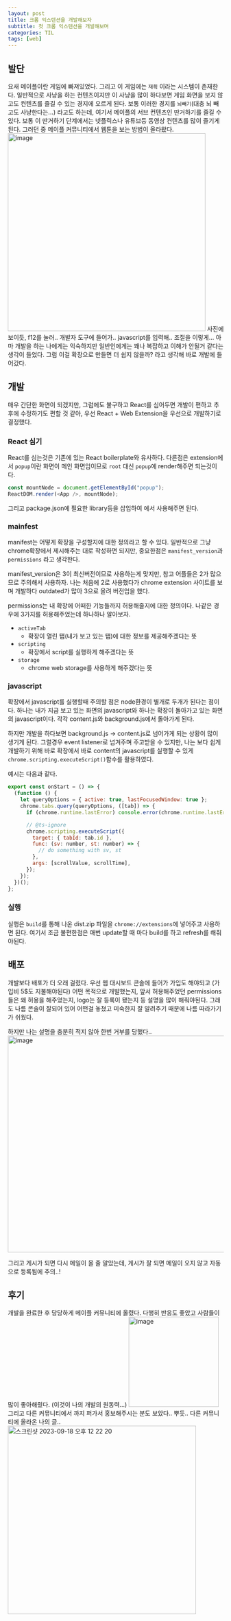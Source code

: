 ```yaml
---
layout: post
title: 크롬 익스텐션을 개발해보자
subtitle: 첫 크롬 익스텐션을 개발해보며
categories: TIL
tags: [web]
---
```


## 발단

요새 메이플이란 게임에 빠져있었다. 그리고 이 게임에는 `재획` 이라는 시스템이 존재한다. 일반적으로 사냥을 하는 컨텐츠이지만 이 사냥을 많이 하다보면 게임 화면을 보지 않고도 컨텐츠를 즐길 수 있는 경지에 오르게 된다. 보통 이러한 경지를 `뇌빼기`(대충 뇌 빼고도 사냥한다는...) 라고도 하는데, 여기서 메이플의 서브 컨텐츠인 딴거하기를 즐길 수 있다.
보통 이 딴거하기 단계에서는 넷플릭스나 유튜브등 동영상 컨텐츠를 많이 즐기게 된다. 그러던 중 메이플 커뮤니티에서 웹툰을 보는 방법이 올라왔다.
<img width="461" alt="image" src="https://github.com/071yoon/071yoon.github.io/assets/66371206/5b668973-8501-4570-98f0-f8adc7100a67">
사진에 보이듯, f12를 눌러.. 개발자 도구에 들어가.. javascript를 입력해.. 조절을 이렇게... 아마 개발을 하는 나에게는 익숙하지만 일반인에게는 꽤나 복잡하고 이해가 안될거 같다는 생각이 들었다. 그럼 이걸 확장으로 만들면 더 쉽지 않을까? 라고 생각해 바로 개발에 들어갔다.

## 개발

매우 간단한 화면이 되겠지만, 그럼에도 불구하고 React를 심어두면 개발이 편하고 추후에 수정하기도 편할 것 같아, 우선 React + Web Extension을 우선으로 개발하기로 결정했다.

### React 심기

React를 심는것은 기존에 있는 React boilerplate와 유사하다. 다른점은 extension에서 `popup`이란 화면이 메인 화면임이므로 `root` 대신 `popup`에 render해주면 되는것이다.

```javascript
const mountNode = document.getElementById("popup");
ReactDOM.render(<App />, mountNode);
```

그리고 package.json에 필요한 library등을 삽입하여 <App />에서 사용해주면 된다.

### mainfest

manifest는 어떻게 확장을 구성할지에 대한 정의라고 할 수 있다. 일반적으로 그냥 chrome확장에서 제시해주는 대로 작성하면 되지만, 중요한점은 `manifest_version`과 `permissions` 라고 생각한다.

manifest_version은 3이 최신버전이므로 사용하는게 맞지만, 참고 어플들은 2가 많으므로 주의해서 사용하자. 나는 처음에 2로 사용했다가 chrome extension 사이트를 보며 개발하다 outdated가 많아 3으로 올려 버전업을 했다.

permissions는 내 확장에 어떠한 기능들까지 허용해줄지에 대한 정의이다. 나같은 경우에 3가지를 허용해주었는데 하나하나 알아보자.

- `activeTab`
  - 확장이 열린 탭(내가 보고 있는 탭)에 대한 정보를 제공해주겠다는 뜻
- `scripting`
  - 확장에서 script를 실행하게 해주겠다는 뜻
- `storage`
  - chrome web storage를 사용하게 해주겠다는 뜻

### javascript

확장에서 javascript를 실행할때 주의할 점은 node환경이 별개로 두개가 된다는 점이다. 하나는 내가 지금 보고 있는 화면의 javascript와 하나는 확장이 돌아가고 있는 화면의 javascript이다. 각각 content.js와 background.js에서 돌아가게 된다.

하지만 개발을 하다보면 background.js -> content.js로 넘어가게 되는 상황이 많이 생기게 된다. 그럴경우 event listener로 넘겨주며 주고받을 수 있지만, 나는 보다 쉽게 개발하기 위해 바로 확장에서 바로 content의 javascript를 실행할 수 있게 `chrome.scripting.executeScript()`함수를 활용하였다.

예시는 다음과 같다.

```javascript
export const onStart = () => {
  (function () {
    let queryOptions = { active: true, lastFocusedWindow: true };
    chrome.tabs.query(queryOptions, ([tab]) => {
      if (chrome.runtime.lastError) console.error(chrome.runtime.lastError);

      // @ts-ignore
      chrome.scripting.executeScript({
        target: { tabId: tab.id },
        func: (sv: number, st: number) => {
          // do something with sv, st
        },
        args: [scrollValue, scrollTime],
      });
    });
  })();
};
```

### 실행

실행은 `build`를 통해 나온 dist.zip 파일을 `chrome://extensions`에 넣어주고 사용하면 된다. 여기서 조금 불편한점은 매번 update할 때 마다 build를 하고 refresh를 해줘야된다.

## 배포

개발보다 배포가 더 오래 걸렸다. 우선 웹 대시보드 콘솔에 들어가 가입도 해야되고 (가입비 5$도 지불해야된다) 어떤 목적으로 개발했는지, 앞서 허용해주었던 permissions들은 왜 허용을 해주었는지, logo는 잘 등록이 됐는지 등 설명을 많이 해줘야된다. 그래도 나름 콘솔이 잘되어 있어 어떤걸 놓쳤고 미숙한지 잘 알려주기 때문에 나름 따라가기가 쉬웠다.

하지만 나는 설명을 충분히 적지 않아 한번 거부를 당했다..
<img width="505" alt="image" src="https://github.com/071yoon/071yoon.github.io/assets/66371206/267d5e46-2b4b-4f91-9143-a6697d9c9018">

그리고 게시가 되면 다시 메일이 올 줄 알았는데, 게시가 잘 되면 메일이 오지 않고 자동으로 등록됨에 주의..!

## 후기

개발을 완료한 후 당당하게 메이플 커뮤니티에 올렸다. 다행히 반응도 좋았고 사람들이 많이 좋아해줬다. (이것이 나의 개발의 원동력...)
<img width="210" alt="image" src="https://github.com/071yoon/071yoon.github.io/assets/66371206/06c355ec-e44f-426f-991c-efeaa3e656bb">
그리고 다른 커뮤니티에서 까지 퍼가서 홍보해주시는 분도 보았다.. 뿌듯..
다른 커뮤니티에 올라온 나의 글..
<img width="439" alt="스크린샷 2023-09-18 오후 12 22 20" src="https://github.com/071yoon/071yoon.github.io/assets/66371206/af8661fa-d558-427c-864f-0dc3378c3924">

